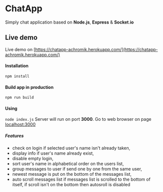 # ChatApp
Simply chat application based on **Node.js**, **Express** & **Socket**.**io** 

## Live demo

Live demo on [https://chatapp-achromik.herokuapp.com/](https://chatapp-achromik.herokuapp.com/) 

#### Installation

`npm install`

#### Build app in production
`npm run build`

#### Using
`node index.js`
Server will run on port **3000**. Go to web browser on page [localhost:3000](http://localhost:3000)

##### Features
- check on login if selected user's name isn't already taken,
- display info if user's name already exist,
- disable empty login,
- sort user's name in alphabetical order on the users list,
- group messages to user if send one by one from the same user,
- newest message is put on the bottom of the messages list,
- auto scroll messages list if messages list is scrolled to the bottom of itself, if scroll isn't on the bottom then autosroll is disabled



